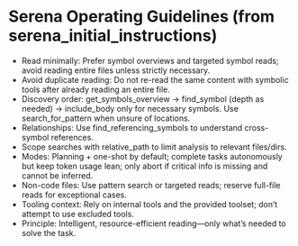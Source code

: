 # Serena Operating Guidelines (from serena_initial_instructions)

- Read minimally: Prefer symbol overviews and targeted symbol reads; avoid reading entire files unless strictly necessary.
- Avoid duplicate reading: Do not re-read the same content with symbolic tools after already reading an entire file.
- Discovery order: get_symbols_overview → find_symbol (depth as needed) → include_body only for necessary symbols. Use search_for_pattern when unsure of locations.
- Relationships: Use find_referencing_symbols to understand cross-symbol references.
- Scope searches with relative_path to limit analysis to relevant files/dirs.
- Modes: Planning + one-shot by default; complete tasks autonomously but keep token usage lean; only abort if critical info is missing and cannot be inferred.
- Non-code files: Use pattern search or targeted reads; reserve full-file reads for exceptional cases.
- Tooling context: Rely on internal tools and the provided toolset; don’t attempt to use excluded tools.
- Principle: Intelligent, resource-efficient reading—only what’s needed to solve the task.
